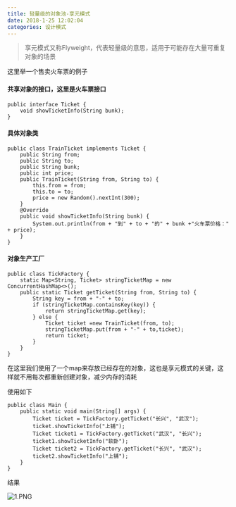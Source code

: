 ```yaml
---
title: 轻量级的对象池-享元模式
date: 2018-1-25 12:02:04
categories: 设计模式
---
```


> 享元模式又称Flyweight，代表轻量级的意思，适用于可能存在大量可重复对象的场景

这里举一个售卖火车票的例子

#### 共享对象的接口，这里是火车票接口

```
public interface Ticket {
    void showTicketInfo(String bunk);
}
```

#### 具体对象类

```
public class TrainTicket implements Ticket {
    public String from;
    public String to;
    public String bunk;
    public int price;
    public TrainTicket(String from, String to) {
        this.from = from;
        this.to = to;
        price = new Random().nextInt(300);
    }
    @Override
    public void showTicketInfo(String bunk) {
        System.out.println(from + "到" + to + "的" + bunk +"火车票价格：" + price);
    }
}
```

#### 对象生产工厂

```
public class TickFactory {
    static Map<String, Ticket> stringTicketMap = new ConcurrentHashMap<>();
    public static Ticket getTicket(String from, String to) {
        String key = from + "-" + to;
        if (stringTicketMap.containsKey(key)) {
            return stringTicketMap.get(key);
        } else {
            Ticket ticket =new TrainTicket(from, to);
            stringTicketMap.put(from + "-" + to,ticket);
            return ticket;
        }
    }
}
```

在这里我们使用了一个map来存放已经存在的对象，这也是享元模式的关键，这样就不用每次都重新创建对象，减少内存的消耗

使用如下

```
public class Main {
    public static void main(String[] args) {
        Ticket ticket = TickFactory.getTicket("长兴", "武汉");
        ticket.showTicketInfo("上铺");
        Ticket ticket1 = TickFactory.getTicket("武汉", "长兴");
        ticket1.showTicketInfo("软卧");
        Ticket ticket2 = TickFactory.getTicket("长兴", "武汉");
        ticket2.showTicketInfo("上铺");
    }
}
```

结果

![1.PNG](https://i.loli.net/2018/01/24/5a67ffe46e7bc.png)